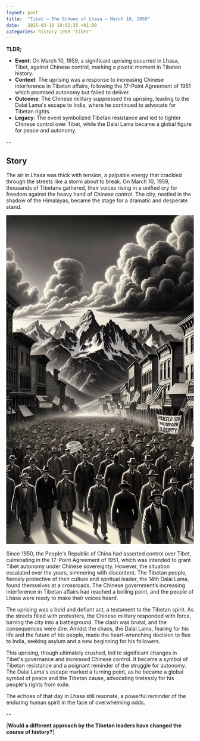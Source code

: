 ```yaml
---
layout: post
title:  "Tibet – The Echoes of Lhasa – March 10, 1959"
date:   2025-03-10 19:02:35 +01:00
categories: history 1959 "tibet"
---
```


**TLDR;**
- **Event**: On March 10, 1959, a significant uprising occurred in Lhasa, Tibet, against Chinese control, marking a pivotal moment in Tibetan history.
- **Context**: The uprising was a response to increasing Chinese interference in Tibetan affairs, following the 17-Point Agreement of 1951 which promised autonomy but failed to deliver.
- **Outcome**: The Chinese military suppressed the uprising, leading to the Dalai Lama's escape to India, where he continued to advocate for Tibetan rights.
- **Legacy**: The event symbolized Tibetan resistance and led to tighter Chinese control over Tibet, while the Dalai Lama became a global figure for peace and autonomy.

--

## Story

The air in Lhasa was thick with tension, a palpable energy that crackled through the streets like a storm about to break. On March 10, 1959, thousands of Tibetans gathered, their voices rising in a unified cry for freedom against the heavy hand of Chinese control. The city, nestled in the shadow of the Himalayas, became the stage for a dramatic and desperate stand.

![Image](/assets/images/10_March_01f8664ebbdbfa3568740f2c7cc82726.png)

Since 1950, the People's Republic of China had asserted control over Tibet, culminating in the 17-Point Agreement of 1951, which was intended to grant Tibet autonomy under Chinese sovereignty. However, the situation escalated over the years, simmering with discontent. The Tibetan people, fiercely protective of their culture and spiritual leader, the 14th Dalai Lama, found themselves at a crossroads. The Chinese government’s increasing interference in Tibetan affairs had reached a boiling point, and the people of Lhasa were ready to make their voices heard.

The uprising was a bold and defiant act, a testament to the Tibetan spirit. As the streets filled with protesters, the Chinese military responded with force, turning the city into a battleground. The clash was brutal, and the consequences were dire. Amidst the chaos, the Dalai Lama, fearing for his life and the future of his people, made the heart-wrenching decision to flee to India, seeking asylum and a new beginning for his followers.

This uprising, though ultimately crushed, led to significant changes in Tibet's governance and increased Chinese control. It became a symbol of Tibetan resistance and a poignant reminder of the struggle for autonomy. The Dalai Lama's escape marked a turning point, as he became a global symbol of peace and the Tibetan cause, advocating tirelessly for his people's rights from exile.

The echoes of that day in Lhasa still resonate, a powerful reminder of the enduring human spirit in the face of overwhelming odds.

--

|**Would a different approach by the Tibetan leaders have changed the course of history?**|

